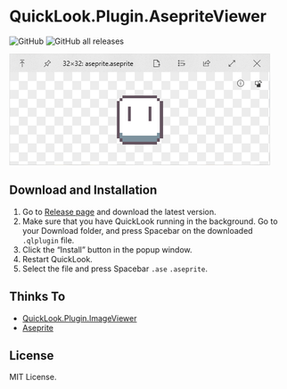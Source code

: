 # QuickLook.Plugin.AsepriteViewer
![GitHub](https://img.shields.io/github/license/NotFaceGUI/QuickLook.Plugin.AsepriteViewer)
![GitHub all releases](https://img.shields.io/github/downloads/NotFaceGUI/QuickLook.Plugin.AsepriteViewer/total)


<img title="" src="img/ase.png" alt="" data-align="center">

## Download and Installation

1. Go to [Release page](https://github.com/QL-Win/QuickLook.Plugin.HelloWorld/releases) and download the latest version.
2. Make sure that you have QuickLook running in the background. Go to your Download folder, and press <key>Spacebar</key> on the downloaded `.qlplugin` file.
3. Click the “Install” button in the popup window.
4. Restart QuickLook.
5. Select the file and press <key>Spacebar</key> `.ase` `.aseprite`.

## Thinks To

- [QuickLook.Plugin.ImageViewer](https://github.com/QL-Win/QuickLook/)
- [Aseprite](https://github.com/aseprite/aseprite)

## License

MIT License.
